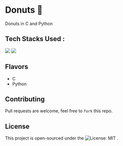 # Donuts 🍩
Donuts in C and Python

## Tech Stacks Used :

<a target="_blank" href="https://www.w3schools.in/c-tutorial/"><img src="https://img.shields.io/badge/C-00599C?style=for-the-badge&logo=c&logoColor=white"></img></a>
<a target="_blank" href="https://www.python.org/"><img src="https://img.shields.io/badge/Python-14354C?style=for-the-badge&logo=python&logoColor=white"></img></a>


## Flavors

- C
- Python


## Contributing

Pull requests are welcome, feel free to ```fork``` this repo.

## License

This project is open-sourced under the ![License: MIT](https://img.shields.io/badge/License-MIT-blue.svg) .

